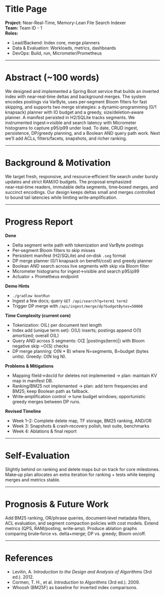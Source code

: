 
# Title Page
**Project:** Near-Real-Time, Memory-Lean File Search Indexer  
**Team:** Team ID - 1  
**Roles:**  
- Lead/Backend: Index core, merge planners  
- Data & Evaluation: Workloads, metrics, dashboards  
- DevOps: Build, run, Micrometer/Prometheus

---
# Abstract (~100 words)
We designed and implemented a Spring Boot service that builds an inverted index with near‑real‑time deltas and background merges. The system encodes postings via VarByte, uses per‑segment Bloom filters for fast skipping, and supports two merge strategies: a dynamic‑programming (0/1 knapsack) planner with IO budget and a greedy, size/deletion‑aware planner. A manifest persisted in H2/SQLite tracks segments. We instrumented ingest→visible and search latency with Micrometer histograms to capture p95/p99 under load. To date, CRUD ingest, persistence, DP/greedy planning, and a Boolean AND query path work. Next we’ll add ACLs, filters/facets, snapshots, and richer ranking.

---
# Background & Motivation
We target fresh, responsive, and resource‑efficient file search under bursty updates and strict RAM/IO budgets. The proposal emphasized near‑real‑time readers, immutable delta segments, time‑boxed merges, and succinct encodings. Our design keeps deltas small and merges controlled to bound tail latencies while limiting write‑amplification.

---
# Progress Report
**Done**
- Delta segment write path with tokenization and VarByte postings
- Per‑segment Bloom filters to skip misses
- Persistent manifest (H2/SQLite) and on‑disk `.seg` format
- DP merge planner (0/1 knapsack on benefit/cost) and greedy planner
- Boolean AND search across live segments with skip via Bloom filter
- Micrometer histograms for ingest→visible and search p95/p99
- Actuator + Prometheus endpoint

**Demo Hints**
- `./gradlew bootRun`
- Ingest a few docs; query `GET /api/search?q=term1 term2`
- Trigger DP merge with `/api/ingest/merge/dp?budgetBytes=50000`

**Time Complexity (current core)**
- Tokenization: O(L) per document text length
- Index add (unique term set): O(U) inserts; postings append O(1) amortized; overall O(L)
- Query AND across S segments: O(Σ |postings(term)|) with Bloom negative skip ~O(S) checks
- DP merge planning: O(N * B) where N=segments, B=budget (bytes units). Greedy: O(N log N).

**Problems & Mitigations**
- Mapping fileId→docId for deletes not implemented → plan: maintain KV map in manifest DB.
- Ranking/BM25 not implemented → plan: add term frequencies and BM25; keep Boolean path as fallback.
- Write‑amplification control → tune budget windows; opportunistic greedy merges between DP runs.

**Revised Timeline**
- Week 1–2: Complete delete map, TF storage, BM25 ranking, AND/OR
- Week 3: Snapshots & crash‑recovery polish, test suite, benchmarks
- Week 4: Ablations & final report

---
# Self‑Evaluation
Slightly behind on ranking and delete maps but on track for core milestones. Make‑up plan allocates an extra iteration for ranking + tests while keeping merges and metrics stable.

---
# Prognosis & Future Work
Add BM25 ranking, OR/phrase queries, document‑level metadata filters, ACL evaluation, and segment compaction policies with cost models. Extend metrics (QPS, RAM/posting, write‑amp). Produce ablation graphs comparing brute‑force vs. delta+merge; DP vs. greedy; Bloom on/off.

---
# References
- Levitin, A. *Introduction to the Design and Analysis of Algorithms* (3rd ed.). 2012.
- Cormen, T. H., et al. *Introduction to Algorithms* (3rd ed.). 2009.
- Whoosh (BM25F) as baseline for inverted index comparisons.
